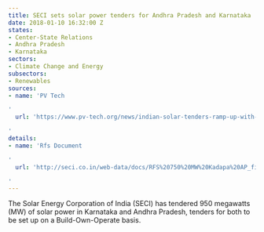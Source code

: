 ```yaml
---
title: SECI sets solar power tenders for Andhra Pradesh and Karnataka
date: 2018-01-10 16:32:00 Z
states:
- Center-State Relations
- Andhra Pradesh
- Karnataka
sectors:
- Climate Change and Energy
subsectors:
- Renewables
sources:
- name: 'PV Tech

'
  url: 'https://www.pv-tech.org/news/indian-solar-tenders-ramp-up-with-another-950mw-in-karnataka-and-andhra-pra

'
details:
- name: 'Rfs Document

'
  url: 'http://seci.co.in/web-data/docs/RFS%20750%20MW%20Kadapa%20AP_final%20upload.pdf

'
---
```


The Solar Energy Corporation of India (SECI) has tendered 950 megawatts (MW) of solar power in Karnataka and Andhra Pradesh, tenders for both to be set up on a Build-Own-Operate basis.

